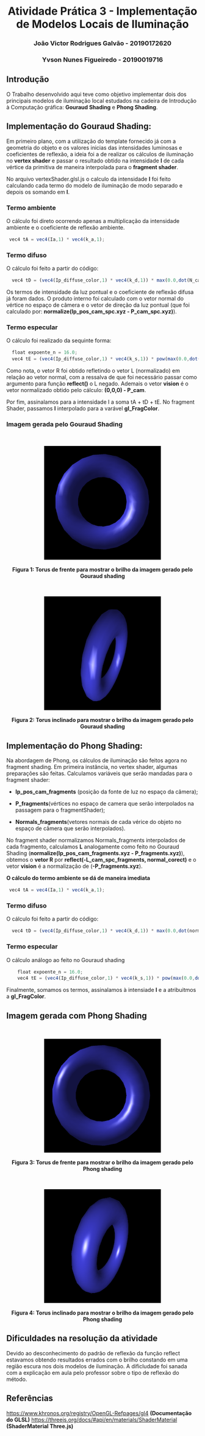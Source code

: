 <h1 align = "center"> Atividade Prática 3 - Implementação de Modelos
Locais de Iluminação </h1>

 

<h3 align="center"> João Victor Rodrigues Galvão - 20190172620</h3>
<h3 align="center"> Yvson Nunes Figueiredo - 20190019716</h3>

## Introdução

O Trabalho desenvolvido aqui teve como objetivo implementar dois dos principais modelos de iluminação local estudados na cadeira de Introdução à Computação gráfica: **Gouraud Shading** e  **Phong Shading**.

## Implementação do Gouraud Shading:

Em primeiro plano, com a utilização do template fornecido já com a geometria do objeto e os valores inicias das intensidades luminosas e coeficientes de reflexão, a ideia foi a de realizar os cálculos de iluminação no **vertex shader** e passar o resultado obtido na intensidade **I** de cada vértice da primitiva de maneira interpolada para o **fragment shader**.

No arquivo vertexShader.glsl.js o calculo da intensidade **I** foi feito calculando cada termo do modelo de iluminação de modo separado e depois os somando em **I**.

### Termo ambiente

O cálculo foi direto ocorrendo apenas a multiplicação da intensidade ambiente  e o coeficiente de reflexão ambiente.

~~~ Javascript
 vec4 tA = vec4(Ia,1) * vec4(k_a,1);
~~~

### Termo difuso

O cálculo foi feito a partir do código:

~~~ Javascript
  vec4 tD = (vec4(Ip_diffuse_color,1) * vec4(k_d,1)) * max(0.0,dot(N_cam_spc,L_cam_spc));
~~~

Os termos de intensidade da luz pontual e o coeficiente de reflexão difusa já foram dados. O produto interno foi calculado com o vetor normal do vértice no espaço de câmera e
o vetor de direção da luz pontual (que foi calculado por: **normalize(Ip_pos_cam_spc.xyz - P_cam_spc.xyz)**).

### Termo especular

O cálculo foi realizado da sequinte forma:

~~~ Javascript
  float expoente_n = 16.0; 
  vec4 tE = (vec4(Ip_diffuse_color,1) * vec4(k_s,1)) * pow(max(0.0,dot(R_cam_spc,vision)), expoente_n);
~~~

Como nota, o vetor R foi obtido refletindo o vetor L (normalizado) em relação ao vetor  normal, com a ressalva de que foi necessário passar como argumento para função **reflect()** o L negado. Ademais o vetor **vision** é o vetor normalizado obtido pelo cálculo: **(0,0,0) - P_cam**.

Por fim, assinalamos para a intensidade I a soma tA + tD + tE. No fragment Shader, passamos **I** interpolado para a varável  **gl_FragColor**.

### Imagem gerada pelo Gouraud Shading

<br>
<p align = "center">
<img  style = "justify-content: center" src= "gouraud_front.png" alt =   "drawing" width = "306" height = "298">
</p>

<p align = "center">
<b> Figura 1: Torus de frente para mostrar o brilho da imagem gerado pelo Gouraud shading</b><p>
</p>

<br>
<p align = "center">
<img  style = "justify-content: center" src= "gouraud.png" alt =   "drawing" width = "306" height = "298">
</p>

<p align = "center">
<b> Figura 2: Torus inclinado para mostrar o brilho da imagem gerado pelo Gouraud shading</b><p>
</p>

## Implementação do Phong Shading:

Na abordagem de Phong, os cálculos de iluminação são feitos agora no fragment shading. Em primeira instância, no vertex shader, algumas preparações são feitas. Calculamos variáveis que serão mandadas para o fragment shader: 
- **Ip_pos_cam_fragments** (posição da fonte de luz no espaço da câmera);
- **P_fragments**(vértices no espaço de camera que serão interpolados na passagem para o fragmentShader);

- **Normals_fragments**(vetores normais de cada vérice do objeto no espaço de câmera que serão interpolados).


No fragment shader normalizamos Normals_fragments interpolados de cada fragmento, calculamos **L** analogamente como feito no Gouraud Shading (**normalize(Ip_pos_cam_fragments.xyz - P_fragments.xyz)**), obtemos o **vetor R** por **reflect(-L_cam_spc_fragments, normal_corect)** e o vetor **vision** é a normalização de (**-P_fragments.xyz**).

**O cálculo do termo ambiente se dá de maneira imediata**

~~~ Javascript
 vec4 tA = vec4(Ia,1) * vec4(k_a,1);
~~~

### Termo difuso

O cálculo foi feito a partir do código:

~~~ Javascript
  vec4 tD = (vec4(Ip_diffuse_color,1) * vec4(k_d,1)) * max(0.0,dot(normal_corect,L_cam_spc_fragments));
~~~

### Termo especular

O cálculo análogo ao feito no Gouraud shading

~~~Javascript
    float expoente_n = 16.0;
    vec4 tE = (vec4(Ip_diffuse_color,1) * vec4(k_s,1)) * pow(max(0.0,dot(R_cam_spc_fragments,vision)), expoente_n);
~~~

Finalmente, somamos os termos, assinalamos à intensiade **I** e a atribuitmos a **gl_FragColor**.

## Imagem gerada com Phong Shading

<br>
<p align = "center">
<img  style = "justify-content: center" src= "phong_front.png" alt =   "drawing" width = "306" height = "298">
</p>

<p align = "center">
<b> Figura 3: Torus de frente para mostrar o brilho da imagem gerado pelo Phong shading</b><p>
</p>


<br>
<p align = "center">
<img  style = "justify-content: center" src= "phong.png" alt =   "drawing" width = "306" height = "298">
</p>

<p align = "center">
<b> Figura 4: Torus inclinado para mostrar o brilho da imagem gerado pelo Phong shading</b><p>
</p>

## Dificuldades na resolução da atividade
Devido ao desconhecimento do padrão de reflexão da função reflect
estavamos obtendo resultados errados com o brilho constando em uma região escura nos dois modelos de iluminação. A dificludade foi sanada com a explicação em aula pelo professor sobre o tipo de reflexão do método.

## Referências

https://www.khronos.org/registry/OpenGL-Refpages/gl4 **(Documentação do GLSL)**
https://threejs.org/docs/#api/en/materials/ShaderMaterial **(ShaderMaterial Three.js)**